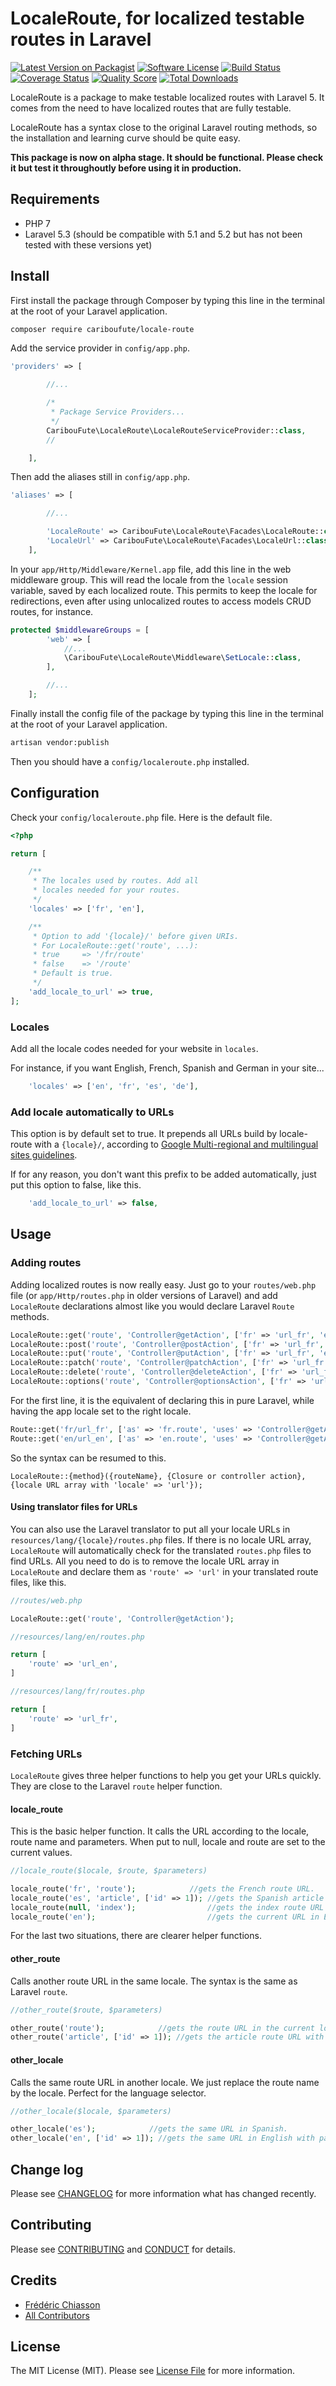 # LocaleRoute, for localized testable routes in Laravel

[![Latest Version on Packagist][ico-version]][link-packagist]
[![Software License][ico-license]](LICENSE.md)
[![Build Status][ico-travis]][link-travis]
[![Coverage Status][ico-scrutinizer]][link-scrutinizer]
[![Quality Score][ico-code-quality]][link-code-quality]
[![Total Downloads][ico-downloads]][link-downloads]

LocaleRoute is a package to make testable localized routes with Laravel 5. It comes from the need to have localized routes that are fully testable.

LocaleRoute has a syntax close to the original Laravel routing methods, so the installation and learning curve should be quite easy.

**This package is now on alpha stage. It should be functional. Please check it but test it throughoutly before using it in production.**

## Requirements

- PHP 7
- Laravel 5.3 (should be compatible with 5.1 and 5.2 but has not been tested with these versions yet)

## Install

First install the package through Composer by typing this line in the terminal at the root of your Laravel application.

``` bash
composer require cariboufute/locale-route
```

Add the service provider in ```config/app.php```.

``` php
'providers' => [

        //...

        /*
         * Package Service Providers...
         */
        CaribouFute\LocaleRoute\LocaleRouteServiceProvider::class,
        //

    ],
```
Then add the aliases still in ```config/app.php```.

``` php
'aliases' => [

        //...

        'LocaleRoute' => CaribouFute\LocaleRoute\Facades\LocaleRoute::class,
        'LocaleUrl' => CaribouFute\LocaleRoute\Facades\LocaleUrl::class,
    ],
```

In your ```app/Http/Middleware/Kernel.app``` file, add this line in the web middleware group. This will read the locale from the ```locale``` session variable, saved by each localized route. This permits to keep the locale for redirections, even after using unlocalized routes to access models CRUD routes, for instance.

``` php
protected $middlewareGroups = [
        'web' => [
            //...
            \CaribouFute\LocaleRoute\Middleware\SetLocale::class,
        ],

        //...
    ];
```

Finally install the config file of the package by typing this line in the terminal at the root of your Laravel application.

``` bash
artisan vendor:publish
```

Then you should have a ```config/localeroute.php``` installed.

## Configuration


Check your ```config/localeroute.php``` file. Here is the default file.
``` php
<?php

return [

    /**
     * The locales used by routes. Add all
     * locales needed for your routes.
     */
    'locales' => ['fr', 'en'],

    /**
     * Option to add '{locale}/' before given URIs.
     * For LocaleRoute::get('route', ...):
     * true     => '/fr/route'
     * false    => '/route'
     * Default is true.
     */
    'add_locale_to_url' => true,
];

```

### Locales

Add all the locale codes needed for your website in ```locales```.

For instance, if you want English, French, Spanish and German in your site...
``` php
    'locales' => ['en', 'fr', 'es', 'de'],
```

### Add locale automatically to URLs

This option is by default set to true. It prepends all URLs build by locale-route with a ```{locale}/```, according to [Google Multi-regional and multilingual sites guidelines](https://support.google.com/webmasters/answer/182192?hl=en).

If for any reason, you don't want this prefix to be added automatically, just put this option to false, like this.
``` php
    'add_locale_to_url' => false,
```

## Usage

### Adding routes

Adding localized routes is now really easy. Just go to your ```routes/web.php``` file (or ```app/Http/routes.php``` in older versions of Laravel) and add ```LocaleRoute``` declarations almost like you would declare Laravel ```Route``` methods.

``` php
LocaleRoute::get('route', 'Controller@getAction', ['fr' => 'url_fr', 'en' => 'url_en']);
LocaleRoute::post('route', 'Controller@postAction', ['fr' => 'url_fr', 'en' => 'url_en']);
LocaleRoute::put('route', 'Controller@putAction', ['fr' => 'url_fr', 'en' => 'url_en']);
LocaleRoute::patch('route', 'Controller@patchAction', ['fr' => 'url_fr', 'en' => 'url_en']);
LocaleRoute::delete('route', 'Controller@deleteAction', ['fr' => 'url_fr', 'en' => 'url_en']);
LocaleRoute::options('route', 'Controller@optionsAction', ['fr' => 'url_fr', 'en' => 'url_en']);
```

For the first line, it is the equivalent of declaring this in pure Laravel, while having the app locale set to the right locale.
``` php
Route::get('fr/url_fr', ['as' => 'fr.route', 'uses' => 'Controller@getAction']);
Route::get('en/url_en', ['as' => 'en.route', 'uses' => 'Controller@getAction']);
```

So the syntax can be resumed to this.

```
LocaleRoute::{method}({routeName}, {Closure or controller action}, {locale URL array with 'locale' => 'url'});
```

#### Using translator files for URLs

You can also use the Laravel translator to put all your locale URLs in ```resources/lang/{locale}/routes.php``` files. If there is no locale URL array, ```LocaleRoute``` will automatically check for the translated ```routes.php``` files to find URLs. All you need to do is to remove the locale URL array in ```LocaleRoute``` and declare them as ```'route' => 'url'``` in your translated route files, like this. 

``` php
//routes/web.php

LocaleRoute::get('route', 'Controller@getAction');
```

``` php
//resources/lang/en/routes.php

return [
    'route' => 'url_en',
]
```

``` php
//resources/lang/fr/routes.php

return [
    'route' => 'url_fr',
]
```

### Fetching URLs

```LocaleRoute``` gives three helper functions to help you get your URLs quickly. They are close to the Laravel ```route``` helper function.

#### locale_route

This is the basic helper function. It calls the URL according to the locale, route name and parameters. When put to null, locale and route are set to the current values.
``` php
//locale_route($locale, $route, $parameters)

locale_route('fr', 'route');            //gets the French route URL.
locale_route('es', 'article', ['id' => 1]); //gets the Spanish article route URL with parameter 'id' to 1
locale_route(null, 'index');                //gets the index route URL in the current locale
locale_route('en');                         //gets the current URL in English
```

For the last two situations, there are clearer helper functions.

#### other_route

Calls another route URL in the same locale. The syntax is the same as Laravel ```route```.
``` php
//other_route($route, $parameters)

other_route('route');            //gets the route URL in the current locale.
other_route('article', ['id' => 1]); //gets the article route URL with parameter 'id' to 1 in the current locale
```

#### other_locale

Calls the same route URL in another locale. We just replace the route name by the locale. Perfect for the language selector.
``` php
//other_locale($locale, $parameters)

other_locale('es');            //gets the same URL in Spanish.
other_locale('en', ['id' => 1]); //gets the same URL in English with parameter 'id' to 1.
```

## Change log

Please see [CHANGELOG](CHANGELOG.md) for more information what has changed recently.

## Contributing

Please see [CONTRIBUTING](CONTRIBUTING.md) and [CONDUCT](CONDUCT.md) for details.

## Credits

- [Frédéric Chiasson][link-author]
- [All Contributors][link-contributors]

## License

The MIT License (MIT). Please see [License File](LICENSE.md) for more information.

[ico-version]: https://img.shields.io/packagist/v/cariboufute/locale-route.svg?style=flat-square
[ico-license]: https://img.shields.io/badge/license-MIT-brightgreen.svg?style=flat-square
[ico-travis]: https://img.shields.io/travis/cariboufute/locale-route/master.svg?style=flat-square
[ico-scrutinizer]: https://img.shields.io/scrutinizer/coverage/g/cariboufute/locale-route.svg?style=flat-square
[ico-code-quality]: https://img.shields.io/scrutinizer/g/cariboufute/locale-route.svg?style=flat-square
[ico-downloads]: https://img.shields.io/packagist/dt/cariboufute/locale-route.svg?style=flat-square

[link-packagist]: https://packagist.org/packages/cariboufute/locale-route
[link-travis]: https://travis-ci.org/cariboufute/locale-route
[link-scrutinizer]: https://scrutinizer-ci.com/g/cariboufute/locale-route/code-structure
[link-code-quality]: https://scrutinizer-ci.com/g/cariboufute/locale-route
[link-downloads]: https://packagist.org/packages/cariboufute/locale-route
[link-author]: https://github.com/cariboufute
[link-contributors]: ../../contributors
